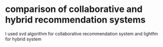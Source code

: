 # comparison of collaborative and hybrid recommendation systems  
I used svd algorithm for collaborative recommendation system and lightfm for hybrid system
